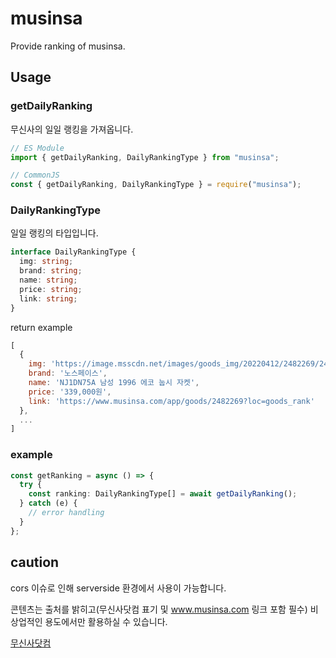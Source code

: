 # musinsa

Provide ranking of musinsa.

## Usage

### getDailyRanking

무신사의 일일 랭킹을 가져옵니다.

```js
// ES Module
import { getDailyRanking, DailyRankingType } from "musinsa";

// CommonJS
const { getDailyRanking, DailyRankingType } = require("musinsa");
```

### DailyRankingType

일일 랭킹의 타입입니다.

```ts
interface DailyRankingType {
  img: string;
  brand: string;
  name: string;
  price: string;
  link: string;
}
```

return example

```js
[
  {
    img: 'https://image.msscdn.net/images/goods_img/20220412/2482269/2482269_1_125.jpg',
    brand: '노스페이스',
    name: 'NJ1DN75A 남성 1996 에코 눕시 자켓',
    price: '339,000원',
    link: 'https://www.musinsa.com/app/goods/2482269?loc=goods_rank'
  },
  ...
]
```

### example

```ts
const getRanking = async () => {
  try {
    const ranking: DailyRankingType[] = await getDailyRanking();
  } catch (e) {
    // error handling
  }
};
```

## caution

cors 이슈로 인해 serverside 환경에서 사용이 가능합니다.

콘텐츠는 출처를 밝히고(무신사닷컴 표기 및 www.musinsa.com 링크 포함 필수) 비상업적인 용도에서만 활용하실 수 있습니다.

[무신사닷컴](https://www.musinsa.com/)
